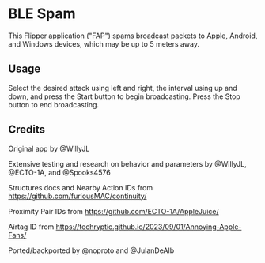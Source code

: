 # BLE Spam

This Flipper application ("FAP") spams broadcast packets to Apple, Android, and Windows devices, which may be up to 5 meters away.

## Usage

Select the desired attack using left and right, the interval using up and down, and press the Start button to begin broadcasting. Press the Stop button to end broadcasting.

## Credits

Original app by @WillyJL

Extensive testing and research on behavior and parameters by @WillyJL, @ECTO-1A, and @Spooks4576

Structures docs and Nearby Action IDs from https://github.com/furiousMAC/continuity/

Proximity Pair IDs from https://github.com/ECTO-1A/AppleJuice/

Airtag ID from https://techryptic.github.io/2023/09/01/Annoying-Apple-Fans/

Ported/backported by @noproto and @JulanDeAlb

